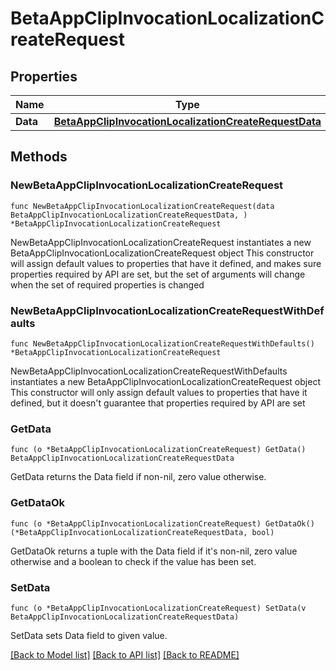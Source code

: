 # BetaAppClipInvocationLocalizationCreateRequest

## Properties

Name | Type | Description | Notes
------------ | ------------- | ------------- | -------------
**Data** | [**BetaAppClipInvocationLocalizationCreateRequestData**](BetaAppClipInvocationLocalizationCreateRequestData.md) |  | 

## Methods

### NewBetaAppClipInvocationLocalizationCreateRequest

`func NewBetaAppClipInvocationLocalizationCreateRequest(data BetaAppClipInvocationLocalizationCreateRequestData, ) *BetaAppClipInvocationLocalizationCreateRequest`

NewBetaAppClipInvocationLocalizationCreateRequest instantiates a new BetaAppClipInvocationLocalizationCreateRequest object
This constructor will assign default values to properties that have it defined,
and makes sure properties required by API are set, but the set of arguments
will change when the set of required properties is changed

### NewBetaAppClipInvocationLocalizationCreateRequestWithDefaults

`func NewBetaAppClipInvocationLocalizationCreateRequestWithDefaults() *BetaAppClipInvocationLocalizationCreateRequest`

NewBetaAppClipInvocationLocalizationCreateRequestWithDefaults instantiates a new BetaAppClipInvocationLocalizationCreateRequest object
This constructor will only assign default values to properties that have it defined,
but it doesn't guarantee that properties required by API are set

### GetData

`func (o *BetaAppClipInvocationLocalizationCreateRequest) GetData() BetaAppClipInvocationLocalizationCreateRequestData`

GetData returns the Data field if non-nil, zero value otherwise.

### GetDataOk

`func (o *BetaAppClipInvocationLocalizationCreateRequest) GetDataOk() (*BetaAppClipInvocationLocalizationCreateRequestData, bool)`

GetDataOk returns a tuple with the Data field if it's non-nil, zero value otherwise
and a boolean to check if the value has been set.

### SetData

`func (o *BetaAppClipInvocationLocalizationCreateRequest) SetData(v BetaAppClipInvocationLocalizationCreateRequestData)`

SetData sets Data field to given value.



[[Back to Model list]](../README.md#documentation-for-models) [[Back to API list]](../README.md#documentation-for-api-endpoints) [[Back to README]](../README.md)


